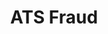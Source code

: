 ---
title: ATS Fraud
parent: /tactics/20-transaction-redirect
ref-id: TEQ-065
short-desc: The adversary uses automatic transfer services to withdraw funds or make financial transactions, often without the knowledge or informed permission of the account owner.
layout: technique
---